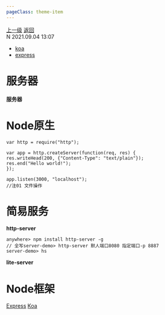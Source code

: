 ```yaml
---
pageClass: theme-item
---
```

<div class="extend-header">
    <div class="info">
        <div class="record">
            <a class="back" href="./">上一级</a>
            <a class="back" href="./">返回</a>
        </div>        
        <div class="mini">
            <span>N 2021.09.04 13:07</span>
        </div>
    </div>
    <div class="content"><div class="custom-block links">
<ul class="desc">
<li><a href="/node/koa">koa</a></li>
<li><a href="/node/express">express</a></li>
</ul>
</div></div>
</div>
<div class="content-header">
<h1>服务器</h1><strong>服务器</strong>
</div>
<div class="static-content">


# Node原生
```
var http = require("http");

var app = http.createServer(function(req, res) {
res.writeHead(200, {"Content-Type": "text/plain"});
res.end("Hello world!");
});

app.listen(3000, "localhost");
//注01 文件操作
```

# 简易服务
**http-server**
  ```
  anywhere> npm install http-server -g  
  // 全写server-demo> http-server 默人端口8080 指定端口-p 8887
  server-demo> hs
  ```
**lite-server**



# Node框架
[Express](pages/server/express/index.md)
[Koa](pages/server/koa/index.md)

</div>